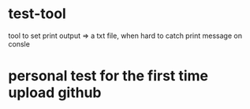 # test-tool
tool to set print output => a txt file, when hard to catch print message on consle
# personal test for the first time upload github

